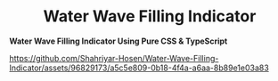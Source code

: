 <h1 align="center">Water Wave Filling Indicator</h1>

**Water Wave Filling Indicator Using Pure CSS & TypeScript**

https://github.com/Shahriyar-Hosen/Water-Wave-Filling-Indicator/assets/96829173/a5c5e809-0b18-4f4a-a6aa-8b89e1e03a83
